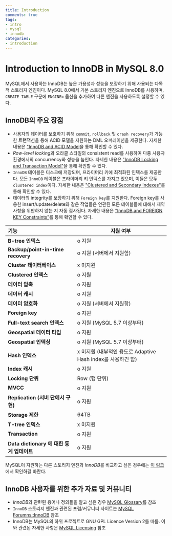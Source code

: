```yaml
---
title: Introduction
comments: true
tags:
- intro
- mysql
- innodb
categories:
- introduction
---
```


# Introduction to InnoDB in MySQL 8.0

MySQL에서 사용하는 InnoDB는 높은 가용성과 성능을 보장하기 위해 사용되는 다목적 스토리지 엔진이다. MySQL 8.0에서 기본 스토리지 엔진으로 InnoDB를 사용하며, `CREATE TABLE` 구문에 `ENGINE=` 옵션을 추가하여 다른 엔진을 사용하도록 설정할 수 있다. 

## InnoDB의 주요 장점

- 사용자의 데이터를 보호하기 위해 `commit`, `rollback` 및 `crash recovery`가 가능한 트랜잭션을 통해 ACID 모델을 지원하는 DML 오퍼레이션을 제공한다. 자세한 내용은 ["InnoDB and ACID Model]()을 통해 확인할 수 있다.
- *Row-level locking*과 오라클 스타일의 consistent read를 사용하여 다중 사용자 환경에서의 concurrency와 성능을 높인다. 자세한 내용은 ["InnoDB Locking and Transaction Model"]()을 통해 확인할 수 있다.
- `InnoDB` 테이블은 디스크에 저장되며, 프라이머리 키에 최적화된 인덱스를 제공한다. 모든 `InnoDB` 테이블은 프라이머리 키 인덱스를 가지고 있으며, 이들은 모두 `clustered index`이다. 자세한 내용은 ["Clustered and Secondary Indexes"]()를 통해 확인할 수 있다.
- 데이터의 integrity를 보장하기 위해 `Foreign key`를 지원한다. Foreign key를 사용한 insert/update/delete와 같은 작업들은 연관된 모든 테이블들에 대해서 제약사항을 위반하지 않는 지 자동 검사된다. 자세한 내용은 ["InnoDB and FOREIGN KEY Constraints"]()를 통해 확인할 수 있다.

| 기능                                      | 지원 여부                                                    |
| :---------------------------------------- | ------------------------------------------------------------ |
| **B-tree 인덱스**                         | o 지원                                                       |
| **Backup/point-in-time recovery**         | o 지원 (서버에서 지원함)                                     |
| **Cluster 데이터베이스**                  | x 미지원                                                     |
| **Clustered 인덱스**                      | o 지원                                                       |
| **데이터 압축**                           | o 지원                                                       |
| **데이터 캐시**                           | o 지원                                                       |
| **데이터 암호화**                         | o 지원 (서버에서 지원함)                                     |
| **Foreign key**                           | o 지원                                                       |
| **Full-text search 인덱스**               | o 지원 (MySQL 5.7 이상부터)                                  |
| **Geospatial 데이터 타입**                | o 지원                                                       |
| **Geospatial 인덱싱**                     | o 지원 (MySQL 5.7 이상부터)                                  |
| **Hash 인덱스**                           | x 미지원 (내부적인 용도로 Adaptive Hash index를 사용하긴 함) |
| **Index 캐시**                            | o 지원                                                       |
| **Locking 단위**                          | Row (행 단위)                                                |
| **MVCC**                                  | o 지원                                                       |
| **Replication (서버 단에서 구현)**        | o 지원                                                       |
| **Storage 제한**                          | 64TB                                                         |
| **T-tree 인덱스**                         | x 미지원                                                     |
| **Transaction**                           | o 지원                                                       |
| **Data dictionary 에 대한 통계 업데이트** | o 지원                                                       |

MySQL이 지원하는 다른 스토리지 엔진과 *InnoDB*를 비교하고 싶은 경우에는 [이 링크](https://dev.mysql.com/doc/refman/8.0/en/storage-engines.html)에서 확인하길 바란다.

## InnoDB 사용자를 위한 추가 자료 및 커뮤니티

- *InnoDB*와 관련된 용어나 정의들을 알고 싶은 경우 [MySQL Glossary](https://dev.mysql.com/doc/refman/8.0/en/glossary.html)를 참조
- `InnoDB` 스토리지 엔진과 관련된 포럼/커뮤니티 사이트는 [MySQL Forumns::InnoDB](http://forums.mysql.com/list.php?22) 참조
- InnoDB는 MySQL의 하위 프로젝트로 GNU GPL Licence Version 2를 따름. 이와 관련된 자세한 사항은 [MySQL Licensing](http://www.mysql.com/company/legal/licensing/) 참조